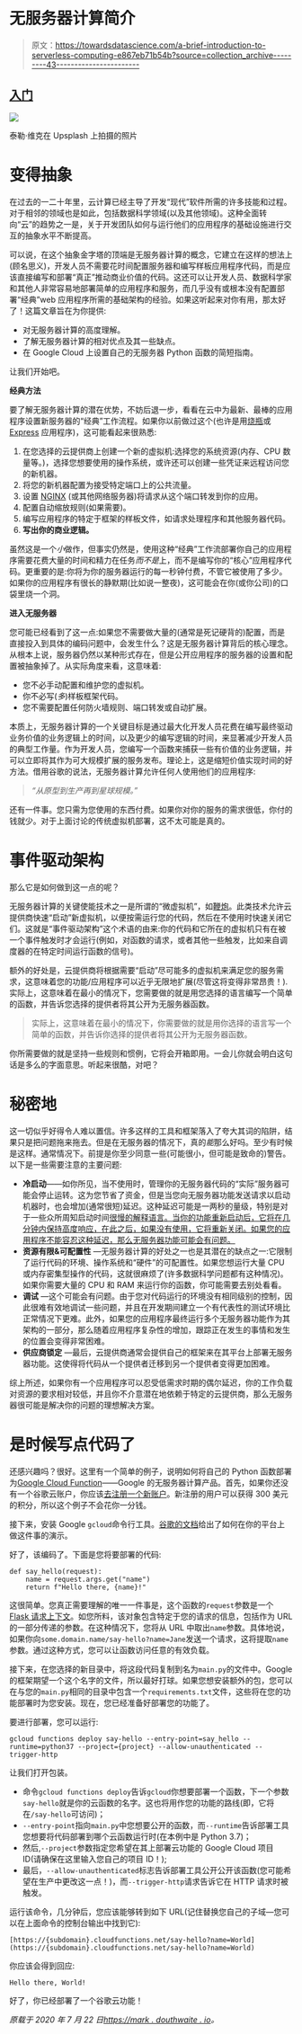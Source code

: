 # 无服务器计算简介

> 原文：<https://towardsdatascience.com/a-brief-introduction-to-serverless-computing-e867eb71b54b?source=collection_archive---------43----------------------->

## [入门](https://towardsdatascience.com/tagged/getting-started)

![](img/53bf41fae86c2f41c44e06c163bfeca4.png)

泰勒·维克在 Upsplash 上拍摄的照片

# 变得抽象

在过去的一二十年里，云计算已经主导了开发“现代”软件所需的许多技能和过程。对于相邻的领域也是如此，包括数据科学领域(以及其他领域)。这种全面转向“云”的趋势之一是，关于开发团队如何与运行他们的应用程序的基础设施进行交互的抽象水平不断提高。

可以说，在这个抽象金字塔的顶端是无服务器计算的概念，它建立在这样的想法上(顾名思义)，开发人员不需要花时间配置服务器和编写样板应用程序代码，而是应该直接编写和部署“真正”推动商业价值的代码。这还可以让开发人员、数据科学家和其他人非常容易地部署简单的应用程序和服务，而几乎没有或根本没有配置部署“经典”web 应用程序所需的基础架构的经验。如果这听起来对你有用，那太好了！这篇文章旨在为你提供:

*   对无服务器计算的高度理解。
*   了解无服务器计算的相对优点及其一些缺点。
*   在 Google Cloud 上设置自己的无服务器 Python 函数的简短指南。

让我们开始吧。

**经典方法**

要了解无服务器计算的潜在优势，不妨后退一步，看看在云中为最新、最棒的应用程序设置新服务器的“经典”工作流程。如果你以前做过这个(也许是用[烧瓶](https://flask.palletsprojects.com/en/1.1.x/)或 [Express](https://expressjs.com/) 应用程序)，这可能看起来很熟悉:

1.  在您选择的云提供商上创建一个新的虚拟机:选择您的系统资源(内存、CPU 数量等。)，选择您想要使用的操作系统，或许还可以创建一些凭证来远程访问您的新机器。
2.  将您的新机器配置为接受特定端口上的公共流量。
3.  设置 [NGINX](https://www.nginx.com/) (或其他网络服务器)将请求从这个端口转发到你的应用。
4.  配置自动缩放规则(如果需要)。
5.  编写应用程序的特定于框架的样板文件，如请求处理程序和其他服务器代码。
6.  **写出你的商业逻辑。**

虽然这是一个*小*做作，但事实仍然是，使用这种“经典”工作流部署你自己的应用程序需要花费大量的时间和精力在任务*而不是*上，而不是编写你的“核心”应用程序代码。更重要的是:你将为你的服务器运行的每一秒钟付费，不管它被使用了多少。如果你的应用程序有很长的静默期(比如说一整夜)，这可能会在你(或你公司)的口袋里烧一个洞。

**进入无服务器**

您可能已经看到了这一点:如果您不需要做大量的(通常是死记硬背的)配置，而是直接投入到具体的编码问题中，会发生什么？这是无服务器计算背后的核心理念。从根本上说，服务器仍然以某种形式存在，但是公开应用程序的服务器的设置和配置被抽象掉了。从实际角度来看，这意味着:

*   您不必手动配置和维护您的虚拟机。
*   你不必写(*多*)样板框架代码。
*   您不需要配置任何防火墙规则、端口转发或自动扩展。

本质上，无服务器计算的一个关键目标是通过最大化开发人员花费在编写最终驱动业务价值的业务逻辑上的时间，以及更少的编写逻辑的时间，来显著减少开发人员的典型工作量。作为开发人员，您编写一个函数来捕获一些有价值的业务逻辑，并可以立即将其作为可大规模扩展的服务发布。理论上，这是缩短价值实现时间的好方法。借用谷歌的说法，无服务器计算允许任何人使用他们的应用程序:

> *“从原型到生产再到星球规模。”*

还有一件事。您只需为您使用的东西付费。如果你对你的服务的需求很低，你付的钱就少。对于上面讨论的传统虚拟机部署，这不太可能是真的。

# 事件驱动架构

那么它是如何做到这一点的呢？

无服务器计算的关键使能技术之一是所谓的“微虚拟机”，如[鞭炮](https://firecracker-microvm.github.io/)。此类技术允许云提供商快速“启动”新虚拟机，以便按需运行您的代码，然后在不使用时快速关闭它们。这就是“事件驱动架构”这个术语的由来:你的代码和它所在的虚拟机只有在被一个事件触发时才会运行(例如，对函数的请求，或者其他一些触发，比如来自调度器的在特定时间运行函数的信号)。

额外的好处是，云提供商将根据需要“启动”尽可能多的虚拟机来满足您的服务需求，这意味着您的功能/应用程序可以近乎无限地扩展(尽管这将变得非常昂贵！).实际上，这意味着在最小的情况下，您需要做的就是用您选择的语言编写一个简单的函数，并告诉您选择的提供者将其公开为无服务器函数。

> 实际上，这意味着在最小的情况下，你需要做的就是用你选择的语言写一个简单的函数，并告诉你选择的提供者将其公开为无服务器函数。

你所需要做的就是坚持一些规则和惯例，它将会开箱即用。一会儿你就会明白这句话是多么的字面意思。听起来很酷，对吧？

# 秘密地

这一切似乎好得令人难以置信。许多这样的工具和框架落入了夸大其词的陷阱，结果只是把问题拖来拖去。但是在无服务器的情况下，真的*能*那么好吗。至少有时候是这样。通常情况下。前提是你至少同意一些(可能很小，但可能是致命的)警告。以下是一些需要注意的主要问题:

*   **冷启动**——如你所见，当不使用时，管理你的无服务器代码的“实际”服务器可能会停止运转。这为您节省了资金，但是当您向无服务器功能发送请求以启动机器时，也会增加(通常很短)延迟。这种延迟可能是一两秒的量级，特别是对于一些众所周知启动时间[很慢的解释语言。当你的功能重新启动后，它将在几分钟内保持高度响应，在此之后，如果没有使用，它将重新关闭。如果您的应用程序不能容忍这种延迟，那么无服务器功能可能会有问题。](https://lwn.net/Articles/730915/)
*   **资源有限&可配置性** —无服务器计算的好处之一也是其潜在的缺点之一:它限制了运行代码的环境、操作系统和“硬件”的可配置性。如果您想运行大量 CPU 或内存密集型操作的代码，这就很麻烦了(许多数据科学问题都有这种情况)。如果你需要大量的 CPU 和 RAM 来运行你的函数，你可能需要去别处看看。
*   **调试** —这个可能会有问题。由于您对代码运行的环境没有相同级别的控制，因此很难有效地调试一些问题，并且在开发期间建立一个有代表性的测试环境比正常情况下更难。此外，如果您的应用程序最终运行多个无服务器功能作为其架构的一部分，那么随着应用程序复杂性的增加，跟踪正在发生的事情和发生的位置会变得非常困难。
*   **供应商锁定** —最后，云提供商通常会提供自己的框架来在其平台上部署无服务器功能。这使得将代码从一个提供者迁移到另一个提供者变得更加困难。

综上所述，如果你有一个应用程序可以忍受低需求时期的偶尔延迟，你的工作负载对资源的要求相对较低，并且你不介意潜在地依赖于特定的云提供商，那么无服务器很可能是解决你的问题的理想解决方案。

# 是时候写点代码了

还感兴趣吗？很好。这里有一个简单的例子，说明如何将自己的 Python 函数部署为[Google Cloud Function](https://cloud.google.com/functions?hl=hu)——Google 的无服务器计算产品。首先，如果你还没有一个谷歌云账户，你应该[去注册一个新账户](https://cloud.google.com/free)。新注册的用户可以获得 300 美元的积分，所以这个例子不会花你一分钱。

接下来，安装 Google `gcloud`命令行工具。[谷歌的文档](https://cloud.google.com/sdk/docs/quickstarts)给出了如何在你的平台上做这件事的演示。

好了，该编码了。下面是您将要部署的代码:

```
def say_hello(request): 
    name = request.args.get("name") 
    return f"Hello there, {name}!"
```

这很简单。您真正需要理解的唯一一件事是，这个函数的`request`参数是一个 [Flask 请求上下文](https://flask.palletsprojects.com/en/1.1.x/reqcontext/)。如您所料，该对象包含特定于您的请求的信息，包括作为 URL 的一部分传递的参数。在这种情况下，您将从 URL 中取出`name`参数。具体地说，如果你向`some.domain.name/say-hello?name=Jane`发送一个请求，这将提取`name`参数。通过这种方式，您可以让函数访问任意的有效负载。

接下来，在您选择的新目录中，将这段代码复制到名为`main.py`的文件中。Google 的框架期望一个这个名字的文件，所以最好打球。如果您想安装额外的包，您可以在与您的`main.py`相同的目录中包含一个`requirements.txt`文件，这些将在您的功能部署时为您安装。现在，您已经准备好部署您的功能了。

要进行部署，您可以运行:

```
gcloud functions deploy say-hello --entry-point=say_hello --runtime=python37 --project={project} --allow-unauthenticated --trigger-http
```

让我们打开包装。

*   命令`gcloud functions deploy`告诉`gcloud`你想要部署一个函数，下一个参数`say-hello`就是你的云函数的名字。这也将用作您的功能的路线(即，它将在`/say-hello`可访问)；
*   `--entry-point`指向`main.py`中您想要公开的函数，而`--runtime`告诉部署工具您想要将代码部署到哪个云函数运行时(在本例中是 Python 3.7)；
*   然后,`--project`参数指定您希望在其上部署云功能的 Google Cloud 项目 ID(请确保在这里输入您自己的项目 ID！);
*   最后，`--allow-unauthenticated`标志告诉部署工具公开公开该函数(您可能希望在生产中更改这一点！)，而`--trigger-http`请求告诉它在 HTTP 请求时被触发。

运行该命令，几分钟后，您应该能够转到如下 URL(记住替换您自己的子域—您可以在上面命令的控制台输出中找到它):

```
[https://{subdomain}.cloudfunctions.net/say-hello?name=World](https://{subdomain}.cloudfunctions.net/say-hello?name=World)
```

你应该会得到回应:

```
Hello there, World!
```

好了，你已经部署了一个谷歌云功能！

*原载于 2020 年 7 月 22 日*[*https://mark . douthwaite . io*](https://mark.douthwaite.io/a-brief-introduction-to-serverless-computing/)*。*